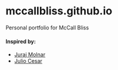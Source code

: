 # mccallbliss.github.io

Personal portfolio for McCall Bliss

#### Inspired by:
* [Juraj Molnar](https://jurajmolnar.com/)
* [Julio Cesar](https://www.juliocesar.work/)


